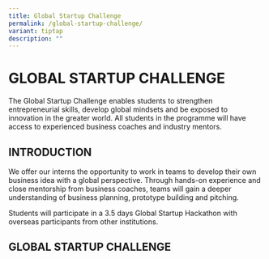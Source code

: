 ```yaml
---
title: Global Startup Challenge
permalink: /global-startup-challenge/
variant: tiptap
description: ""
---
```

<h1><strong>GLOBAL STARTUP CHALLENGE</strong></h1>
<p>The Global Startup Challenge enables students to strengthen entrepreneurial
skills, develop global mindsets and be exposed to innovation in the greater
world.&nbsp;All students in the programme will have access to experienced
business coaches and industry mentors.</p>
<h2><strong>INTRODUCTION</strong></h2>
<p>We offer our interns the opportunity to work in teams to develop their
own business idea with a global perspective. Through hands-on experience
and close mentorship from business coaches, teams will gain a deeper understanding
of business planning, prototype building and pitching.&nbsp;</p>
<p>Students will participate in a 3.5 days Global Startup Hackathon with
overseas participants from other institutions.</p>
<p></p>
<h2><strong>GLOBAL STARTUP CHALLENGE</strong></h2>
<p></p>
<p></p>
